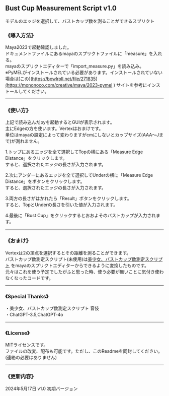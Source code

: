 ## Bust Cup Measurement Script v1.0  

モデルのエッジを選択して、バストカップ数を測ることができるスプリクト

### 《導入方法》  
Maya2023で起動確認しました。  
ドキュメントファイルにあるmayaのスプリクトファイルに「measure」を入れる。  
mayaのスプリクトエディターで「import_measure.py」を読み込み。  
※PyMELがインストールされている必要があります。インストールされていない場合は[この](https://bowlroll.net/file/271835](https://mononoco.com/creative/maya/2023-pymel ) サイトを参考にインストールしてください。  
 
----

### 《使い方》

上記で読み込んだpyを起動するとGUIが表示されます。  
主にEdgeの方を使います。Vertexはおまけです。  
単位はmayaの設定によって変わりますがcmにしないとカップサイズ(AAA～Jまで)が測れません。  
  
1.トップにあるエッジを全て選択してTopの横にある「Measure Edge Distance」をクリックします。  
すると、選択されたエッジの長さが入力されます。  
  
2.次にアンダーにあるエッジを全て選択してUnderの横に「Measure Edge Distance」をボタンをクリックします。   
すると、選択されたエッジの長さが入力されます。  
  
3.両方の長さがはかれたら「Result」ボタンをクリックします。  
すると、TopとUnderの長さを引いた値が入力されます。  
  
4.最後に「Bust Cup」をクリックするとおおよそのバストカップが入力されます。  

---

### 《おまけ》  
Vertexは2の頂点を選択するとその距離を測ることができます。  
バストカップ数測定スクリプト(未使用)は[美少女、バストカップ数測定スクリプト](http://negifukyu.x.fc2.com/bustcheck/cupchecker.html)
をmayaのスプリクトエディターからできるように変換したものです。  
元々はこれを使う予定でしたがふと思った時、使う必要が無いことに気付き使わなくなったコードです。 

---

  ### 《Special Thanks》
・美少女、バストカップ数測定スクリプト 音伎  
・ChatGPT-3.5,ChatGPT‑4o 

----

### 《License》
MITライセンスです。  
ファイルの改変、配布も可能です。ただし、このReadmeを同封してください。(連絡の必要はありません)  

---
### 《更新内容》

2024年5月17日 v1.0 初期バージョン
